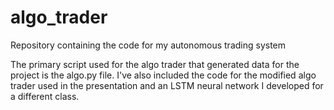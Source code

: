 # algo_trader
Repository containing the code for my autonomous trading system 

The primary script used for the algo trader that generated data for the project is the algo.py file. 
I've also included the code for the modified algo trader used in the presentation and an LSTM neural network I developed for a different class.  
